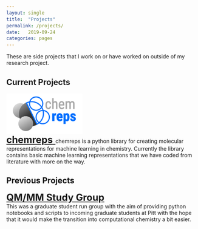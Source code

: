 ```yaml
---
layout: single
title:  "Projects"
permalink: /projects/
date:   2019-09-24
categories: pages
---
```


These are side projects that I work on or have worked on outside of my research project.

## Current Projects

<div style="font-size:0;">
    <img src="/assets/images/chemreps.png" width="200">
</div>
<a style="clear:left;font-size:25px;"  href="https://github.com/chemreps/chemreps"><b>chemreps</b> </a>   
<!-- ### [chemreps](https://github.com/chemreps/chemreps)
<img src="/assets/images/chemreps.svg" width="200"/>    -->
chemreps is a python library for creating molecular representations for machine learning in chemistry. Currently the library contains basic machine learning representations that we have coded from literature with more on the way.

## Previous Projects
<a style="clear:left;font-size:25px;"  href="https://github.com/shivupa/QMMM_study_group"><b>QM/MM Study Group</b> </a>   
This was a graduate student run group with the aim of providing python notebooks and scripts to incoming graduate students at Pitt with the hope that it would make the transition into computational chemistry a bit easier.
